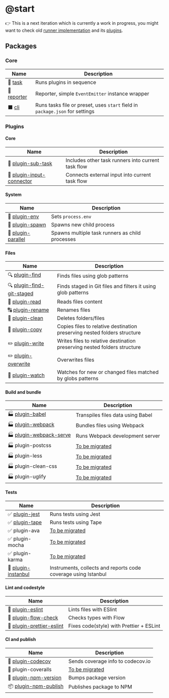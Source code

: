 # @start

👉 This is a next iteration which is currently a work in progress, you might want to check old [runner implementation](https://github.com/deepsweet/start/tree/old) and its [plugins](https://github.com/start-runner).

## Packages

### Core

| Name                             | Description                                                                  |
| -------------------------------- | ---------------------------------------------------------------------------- |
| 🔴 [task](packages/task)         | Runs plugins in sequence                                                     |
| 📄 [reporter](packages/reporter) | Reporter, simple `EventEmitter` instance wrapper                             |
| ⬛️ [cli](packages/cli)          | Runs tasks file or preset, uses `start` field in `package.json` for settings |

### Plugins

#### Core

| Name                                                         | Description                                        |
| ------------------------------------------------------------ | -------------------------------------------------- |
| 🚋 [plugin-sub-task](packages/plugin-sub-task)               | Includes other task runners into current task flow |
| 🔌 [plugin-input-connector](packages/plugin-input-connector) | Connects external input into current task flow     |

#### System

| Name                                           | Description                                     |
| ---------------------------------------------- | ----------------------------------------------- |
| 👔 [plugin-env](packages/plugin-env)           | Sets `process.env`                              |
| 🐣 [plugin-spawn](packages/plugin-spawn)       | Spawns new child process                        |
| 🔀 [plugin-parallel](packages/plugin-parallel) | Spawns multiple task runners as child processes |

#### Files

| Name                                                         | Description                                                              |
| ------------------------------------------------------------ | ------------------------------------------------------------------------ |
| 🔍 [plugin-find](packages/plugin-find)                       | Finds files using glob patterns                                          |
| 🔍 [plugin-find-git-staged](packages/plugin-find-git-staged) | Finds staged in Git files and filters it using glob patterns             |
| 📖 [plugin-read](packages/plugin-read)                       | Reads files content                                                      |
| 🔠 [plugin-rename](packages/plugin-rename)                   | Renames files                                                            |
| 🚽 [plugin-clean](packages/plugin-clean)                     | Deletes folders/files                                                    |
| 👯 [plugin-copy](packages/plugin-copy)                       | Copies files to relative destination preserving nested folders structure |
| ✏️ [plugin-write](packages/plugin-write)                     | Writes files to relative destination preserving nested folders structure |
| ✏️ [plugin-overwrite](packages/plugin-overwrite)             | Overwrites files                                                         |
| 👀 [plugin-watch](packages/plugin-watch)                     | Watches for new or changed files matched by globs patterns               |

#### Build and bundle

| Name                                                     | Description                                                 |
| -------------------------------------------------------- | ----------------------------------------------------------- |
| 🏭 [plugin-babel](packages/plugin-babel)                 | Transpiles files data using Babel                           |
| 🏭 [plugin-webpack](packages/plugin-webpack)             | Bundles files using Webpack                                 |
| 🏭 [plugin-webpack-serve](packages/plugin-webpack-serve) | Runs Webpack development server                             |
| 🏭 plugin-postcss                                        | [To be migrated](https://github.com/start-runner/postcss)   |
| 🏭 plugin-less                                           | [To be migrated](https://github.com/start-runner/less)      |
| 🏭 plugin-clean-css                                      | [To be migrated](https://github.com/start-runner/clean-css) |
| 🏭 plugin-uglify                                         | [To be migrated](https://github.com/start-runner/uglify)    |

#### Tests

| Name                                            | Description                                                    |
| ----------------------------------------------- | -------------------------------------------------------------- |
| ✅ [plugin-jest](packages/plugin-jest)          | Runs tests using Jest                                          |
| ✅ [plugin-tape](packages/plugin-tape)          | Runs tests using Tape                                          |
| ✅ plugin-ava                                   | [To be migrated](https://github.com/start-runner/ava)          |
| ✅ plugin-mocha                                 | [To be migrated](https://github.com/start-runner/mocha)        |
| ✅ plugin-karma                                 | [To be migrated](https://github.com/start-runner/karma)        |
| 💯 [plugin-instanbul](packages/plugin-istanbul) | Instruments, collects and reports code coverage using Istanbul |

#### Lint and codestyle

| Name                                                         | Description                              |
| ------------------------------------------------------------ | ---------------------------------------- |
| 🚷 [plugin-eslint](packages/plugin-eslint)                   | Lints files with ESlint                  |
| 🚷 [plugin-flow-check](packages/plugin-flow-check)           | Checks types with Flow                   |
| 💄 [plugin-prettier-eslint](packages/plugin-prettier-eslint) | Fixes code(style) with Prettier + ESLint |

#### CI and publish

| Name                                                 | Description                                                 |
| ---------------------------------------------------- | ----------------------------------------------------------- |
| 💯 [plugin-codecov](packages/plugin-codecov)         | Sends coverage info to codecov.io                           |
| 💯 plugin-coveralls                                  | [To be migrated](https://github.com/start-runner/coveralls) |
| 🔢 [plugin-npm-version](packages/plugin-npm-version) | Bumps package version                                       |
| 📦 [plugin-npm-publish](packages/plugin-npm-publish) | Publishes package to NPM                                    |
